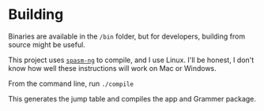 # Building

Binaries are available in the `/bin` folder, but for developers, building from source might be useful.

This project uses [`spasm-ng`](https://github.com/alberthdev/spasm-ng) to compile, and I use Linux. I'll be honest, I don't know how well these instructions will work on Mac or Windows.

From the command line, run `./compile`

This generates the jump table and compiles the app and Grammer package.
